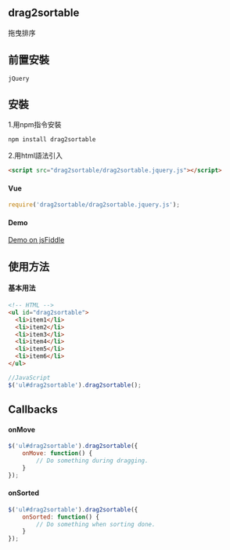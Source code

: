 
## drag2sortable
拖曳排序
## 前置安裝
    jQuery
## 安裝
1.用npm指令安裝
```sh
npm install drag2sortable
```
2.用html語法引入
```html
<script src="drag2sortable/drag2sortable.jquery.js"></script>
```
#### Vue
```javascript
require('drag2sortable/drag2sortable.jquery.js');
```
#### Demo
[Demo on jsFiddle](https://jsfiddle.net/Palehorse/fpumzvb3/26/)

## 使用方法
#### 基本用法
```html
<!-- HTML -->
<ul id="drag2sortable">
  <li>item1</li>
  <li>item2</li>
  <li>item3</li>
  <li>item4</li>
  <li>item5</li>
  <li>item6</li>
</ul>
```
```javascript
//JavaScript
$('ul#drag2sortable').drag2sortable();
```
## Callbacks
#### onMove
```javascript
$('ul#drag2sortable').drag2sortable({
    onMove: function() {
        // Do something during dragging.
    }
});
```
#### onSorted
```javascript
$('ul#drag2sortable').drag2sortable({
    onSorted: function() {
        // Do something when sorting done.
    }
});
```
